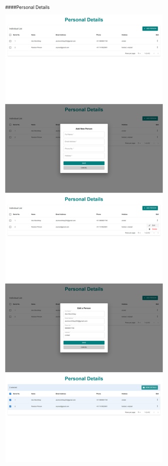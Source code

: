 ####Personal Details

![Alt text](<./frontend/src/Assets/Screenshot%20(19).png?raw=true> "Title")
![Alt text](<./frontend/src/Assets/Screenshot%20(20).png?raw=true> "Title")
![Alt text](<./frontend/src/Assets/Screenshot%20(21).png?raw=true> "Title")
![Alt text](<./frontend/src/Assets/Screenshot%20(22).png?raw=true> "Title")
![Alt text](<./frontend/src/Assets/Screenshot%20(23).png?raw=true> "Title")
